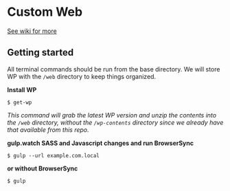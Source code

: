 # Custom Web
<a href="https://github.com/maxlutzfl/bcore-custom-web/wiki">See wiki for more</a>

## Getting started

All terminal commands should be run from the base directory. We will store WP with the `/web` directory to keep things organized. 

**Install WP**
```
$ get-wp
```
*This command will grab the latest WP version and unzip the contents into the `/web` directory, without the `/wp-contents` directory since we already have that available from this repo.*

**gulp.watch SASS and Javascript changes and run BrowserSync**
```
$ gulp --url example.com.local
```

**or without BrowserSync** 
```
$ gulp
```


